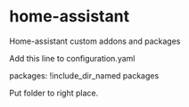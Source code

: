 # home-assistant
Home-assistant custom addons and packages

Add this line to configuration.yaml

  packages: !include_dir_named packages

Put folder to right place.
